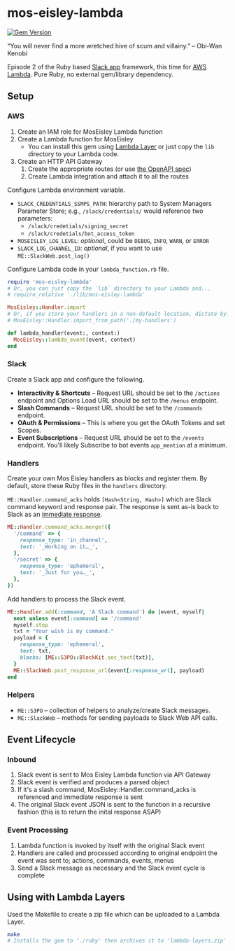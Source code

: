# mos-eisley-lambda

[![Gem Version](https://badge.fury.io/rb/mos-eisley-lambda.svg)](http://badge.fury.io/rb/mos-eisley-lambda) 

“You will never find a more wretched hive of scum and villainy.” – Obi-Wan Kenobi

Episode 2 of the Ruby based [Slack app](https://api.slack.com/) framework, this time for [AWS Lambda](https://aws.amazon.com/lambda/). Pure Ruby, no external gem/library dependency.

## Setup

### AWS

1. Create an IAM role for MosEisley Lambda function
1. Create a Lambda function for MosEisley
   - You can install this gem using [Lambda Layer](#using-with-lambda-layers) or just copy the `lib` directory to your Lambda code.
1. Create an HTTP API Gateway
   1. Create the appropriate routes (or use [the OpenAPI spec](https://github.com/kenjij/mos-eisley-lambda/blob/main/openapi3.yaml))
   1. Create Lambda integration and attach it to all the routes

Configure Lambda environment variable.

- `SLACK_CREDENTIALS_SSMPS_PATH`: hierarchy path to System Managers Parameter Store; e.g., `/slack/credentials/` would reference two parameters:
  - `/slack/credetials/signing_secret`
  - `/slack/credetials/bot_access_token`
- `MOSEISLEY_LOG_LEVEL`: _optional_, could be `DEBUG`, `INFO`, `WARN`, or `ERROR` 
- `SLACK_LOG_CHANNEL_ID`: _optional_, if you want to use `ME::SlackWeb.post_log()`

Configure Lambda code in your `lambda_function.rb` file.

```ruby
require 'mos-eisley-lambda'
# Or, you can just copy the `lib` directory to your Lambda and...
# require_relative './lib/mos-eisley-lambda'

MosEisley::Handler.import
# Or, if you store your handlers in a non-default location, dictate by...
# MosEisley::Handler.import_from_path('./my-handlers')

def lambda_handler(event:, context:)
  MosEisley::lambda_event(event, context)
end
```

### Slack

Create a Slack app and configure the following.

- **Interactivity & Shortcuts** – Request URL should be set to the `/actions` endpoint and Options Load URL should be set to the `/menus` endpoint.
- **Slash Commands** – Request URL should be set to the `/commands` endpoint.
- **OAuth & Permissions** – This is where you get the OAuth Tokens and set Scopes.
- **Event Subscriptions** – Request URL should be set to the `/events` endpoint. You'll likely Subscribe to bot events `app_mention` at a minimum.

### Handlers

Create your own Mos Eisley handlers as blocks and register them. By default, store these Ruby files in the `handlers` directory.

`ME::Handler.command_acks` holds `[Hash<String, Hash>]` which are Slack command keyword and response pair. The response is sent as-is back to Slack as an [immediate response](https://api.slack.com/interactivity/slash-commands#responding_immediate_response).

```ruby
ME::Handler.command_acks.merge!({
  '/command' => {
    response_type: 'in_channel',
    text: '_Working on it…_',
  },
  '/secret' => {
    response_type: 'ephemeral',
    text: '_Just for you…_',
  },
})
```

Add handlers to process the Slack event.

```ruby
ME::Handler.add(:command, 'A Slack command') do |event, myself|
  next unless event[:command] == '/command'
  myself.stop
  txt = "Your wish is my command."
  payload = {
    response_type: 'ephemeral',
    text: txt,
    blocks: [ME::S3PO::BlockKit.sec_text(txt)],
  }
  ME::SlackWeb.post_response_url(event[:response_url], payload)
end
```

### Helpers

- `ME::S3PO` – collection of helpers to analyze/create Slack messages.
- `ME::SlackWeb` – methods for sending payloads to Slack Web API calls.

## Event Lifecycle

### Inbound

1. Slack event is sent to Mos Eisley Lambda function via API Gateway
1. Slack event is verified and produces a parsed object
1. If it's a slash command, MosEisley::Handler.command_acks is referenced and immediate response is sent
1. The original Slack event JSON is sent to the function in a recursive fashion (this is to return the inital response ASAP)

### Event Processing

1. Lambda function is invoked by itself with the original Slack event
1. Handlers are called and processed according to original endpoint the event was sent to; actions, commands, events, menus
1. Send a Slack message as necessary and the Slack event cycle is complete

<!-- ### Outbound, Messaging Only

Invoke the function from another app to send a Slack message

1. Create a Slack message packaged to be sent to the API and invoke the function
1. Message is received, then sent to Slack API according to payload-->

## Using with Lambda Layers

Used the Makefile to create a zip file which can be uploaded to a Lambda Layer.

```sh
make
# Installs the gem to './ruby' then archives it to 'lambda-layers.zip'
```

